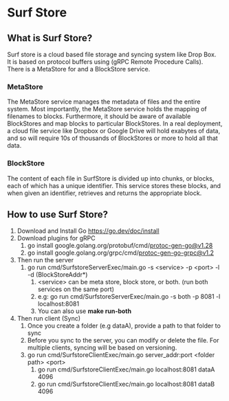 # Surf Store #

## What is Surf Store? ##
Surf store is a cloud based file storage and syncing system like Drop Box.<br>
It is based on protocol buffers using (gRPC Remote Procedure Calls). <br>
There is a MetaStore for and a BlockStore service. 
### MetaStore ###
The MetaStore service manages the metadata of files and the entire system. Most importantly, the MetaStore service holds the mapping of filenames to blocks. Furthermore, it should be aware of available BlockStores and map blocks to particular BlockStores.  In a real deployment, a cloud file service like Dropbox or Google Drive will hold exabytes of data, and so will require 10s of thousands of BlockStores or more to hold all that data.
### BlockStore ###
The content of each file in SurfStore is divided up into chunks, or blocks, each of which has a unique identifier. This service stores these blocks, and when given an identifier, retrieves and returns the appropriate block.

## How to use Surf Store? ##
1. Download and Install Go https://go.dev/doc/install
2. Download plugins for gRPC
   1. go install google.golang.org/protobuf/cmd/protoc-gen-go@v1.28
   2. go install google.golang.org/grpc/cmd/protoc-gen-go-grpc@v1.2
3. Then run the server
   1. go run cmd/SurfstoreServerExec/main.go -s &lt;service> -p &lt;port> -l -d (BlockStoreAddr*)
      1. &lt;service> can be meta store, block store, or both. (run both services on the same port)
      2. e.g: go run cmd/SurfstoreServerExec/main.go -s both -p 8081 -l localhost:8081
      3. You can also use **make run-both**
4. Then run client (Sync)
   1. Once you create a folder (e.g dataA), provide a path to that folder to sync
   2. Before you sync to the server, you can modify or delete the file. For multiple clients, syncing will be based on versioning.
   3. go run cmd/SurfstoreClientExec/main.go server_addr:port &lt;folder path> &lt;port>
      1. go run cmd/SurfstoreClientExec/main.go localhost:8081 dataA 4096
      2. go run cmd/SurfstoreClientExec/main.go localhost:8081 dataB 4096
